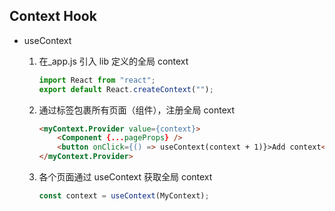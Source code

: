 ## Context Hook

-   useContext

    1.  在\_app.js 引入 lib 定义的全局 context

        ```jsx
        import React from "react";
        export default React.createContext("");
        ```

    2.  通过标签包裹所有页面（组件），注册全局 context

        ```html
        <myContext.Provider value={context}>
            <Component {...pageProps} />
            <button onClick={() => useContext(context + 1)}>Add context</button>
        </myContext.Provider>
        ```

    3.  各个页面通过 useContext 获取全局 context
        ```jsx
        const context = useContext(MyContext);
        ```
